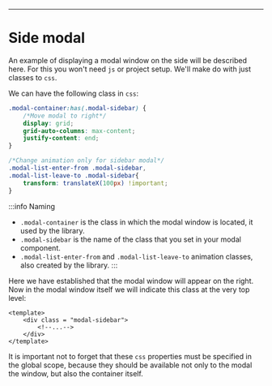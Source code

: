 <script setup>
import App from "./../../examples/side-modal/App.vue"
</script>

<App/>

-----

# Side modal

An example of displaying a modal window on the side will be described here. For this
you won't need `js` or project setup. We'll make do with just classes
to `css`.

We can have the following class in `css`:

```css
.modal-container:has(.modal-sidebar) {
    /*Move modal to right*/
    display: grid;
    grid-auto-columns: max-content;
    justify-content: end;
}

/*Change animation only for sidebar modal*/
.modal-list-enter-from .modal-sidebar,
.modal-list-leave-to .modal-sidebar{
    transform: translateX(100px) !important;
}
```

:::info Naming

- `.modal-container` is the class in which the modal window is located, it
  used by the library.
- `.modal-sidebar` is the name of the class that you set in your
  modal component.
- `.modal-list-enter-from` and `.modal-list-leave-to` animation classes,
  also created by the library.
:::


Here we have established that the modal window will appear on the right.
Now in the modal window itself we will indicate this class at the very top
level:

```vue
<template>
	<div class = "modal-sidebar">
		<!--...-->
	</div>
</template>
```

It is important not to forget that these `css` properties must be specified in the global
scope, because they should be available not only to the modal
the window, but also the container itself.

